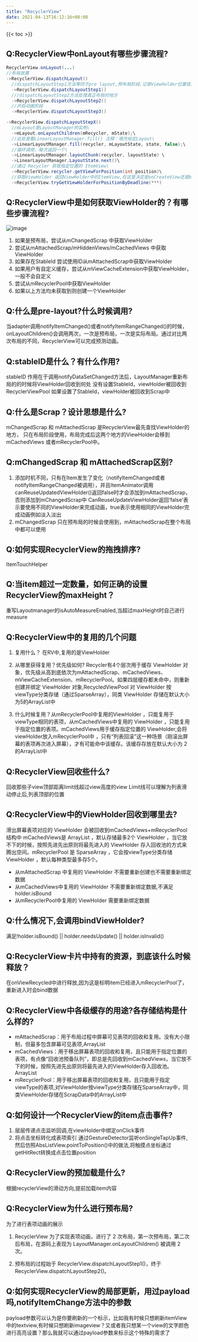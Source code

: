 ```yaml
---
title: "RecyclerView"
date: 2021-04-13T16:12:16+08:00
---
```

{{< toc >}}
## Q:RecyclerView中onLayout有哪些步骤流程?
```java
RecyclerView.onLayout(...)
//布局放置
->RecyclerView.dispatchLayout()
  //dispatchLayoutStep1方法等同于pre layout,预布局阶段,记录ViewHolder位置信息；;
  ->RecyclerView.dispatchLayoutStep1()
  ///dispatchLayoutStep2方法处理真正布局的地方
  ->RecyclerView.dispatchLayoutStep2()
  //开启动画阶段
  ->RecyclerView.dispatchLayoutStep3()

->RecyclerView.dispatchLayoutStepX()
  //mLayout是LayoutManager的实例\
  ->mLayout.onLayoutChildren(mRecycler, mState);\
  //此处查看LinearLayoutManager.fill() 注释：填充给定Layout\
  ->LinearLayoutManager.fill(recycler, mLayoutState, state, false);\
  //循环调用，每次返回一个\
  ->LinearLayoutManager.layoutChunk(recycler, layoutState) \
  ->LinearLayoutManager.LayoutState.next()\
  //通过 Recycler 获取指定位置的 ItemView\
  ->RecyclerView.recycler.getViewForPosition(int position)\
  //获取ViewHolder 返回ViewHolder中的ItemView,在这里决定是onCreateView还是bindView\
  ->RecyclerView.tryGetViewHolderForPositionByDeadline(***)
```

## Q:RecyclerView中是如何获取ViewHolder的？有哪些步骤流程?
![image](/viewHolder.png)
1. 如果是预布局，尝试从mChangedScrap 中获取ViewHolder
2. 尝试从mAttachedScrap/mHiddenViews/mCachedViews 中获取ViewHolder
3. 如果存在StableId 尝试使用ID从mAttachedScrap中获取ViewHolder
4. 如果用户有自定义缓存，尝试从mViewCacheExtension中获取ViewHolder，一般不会自定义
5. 尝试从mRecyclerPool中获取ViewHolder
6. 如果以上方法均未获取到则创建一个ViewHolder

## Q:什么是pre-layout?什么时候调用?
当adapter调用notifyItemChanged()或者notifyItemRangeChanged()的时候，onLayoutChildren()会调用两次，一次是预布局，一次是实际布局。通过对比两次布局的不同，RecyclerView可以完成预测动画。

## Q:stableID是什么？有什么作用?
stableID 作用在于调用notifyDataSetChanged方法后，LayoutManager重新布局的的时候将ViewHolder回收到何处
没有设置StableId，viewHolder被回收到RecyclerViewPool 如果设置了StableId，viewHolder被回收到Scrap中

## Q:什么是Scrap？设计思想是什么?
mChangedScrap 和 mAttachedScrap 是RecyclerView最先查找ViewHolder的地方， 只在布局阶段使用，布局完成后这两个地方的ViewHolder会移到mCachedViews 或者mRecyclerPool中。

## Q:mChangedScrap 和 mAttachedScrap区别?
1. 添加时机不同，只有在Item发生了变化（notifyItemChanged或者notifyItemRangeChanged被调用），并且ItemAnimator调用canReuseUpdatedViewHolder()返回false时才会添加到mAttachedScrap，否则添加到mChangedScrap中
CanReuseUpdateViewHolder返回‘false’表示要使用不同的ViewHolder来完成动画，true表示使用相同的ViewHolder完成动画例如淡入淡出
2. mChangedScrap 只在预布局的时候会使用到，mAttachedScrap在整个布局中都可以使用

## Q:如何实现RecyclerView的拖拽排序?
ItemTouchHelper

## Q:当item超过一定数量，如何正确的设置RecyclerView的maxHeight？
重写Layoutmanager的isAutoMeasureEnabled,当超过maxHeight时自己进行measure

## Q:RecyclerView中的复用的几个问题
1. 复用什么？  在RV中,复用的是ViewHolder

2. 从哪里获得复用？优先级如何? Recycler有4个层次用于缓存 ViewHolder 对象，优先级从高到底依次为mAttachedScrap、mCachedViews、mViewCacheExtension、mRecyclerPool。如果四层缓存都未命中，则重新创建并绑定 ViewHolder 对象,RecycledViewPool 对 ViewHolder 按viewType分类存储（通过SparseArray），同类 ViewHolder 存储在默认大小为5的ArrayList中

3. 什么时候复用？从mRecyclerPool中复用的ViewHolder ，只能复用于viewType相同的表项，从mCachedViews中复用的 ViewHolder ，只能复用于指定位置的表项。mCachedViews用于缓存指定位置的 ViewHolder,会将viewHolder放入mRecyclerPool中 ，只有“列表回滚”这一种场景（刚滚出屏幕的表项再次进入屏幕），才有可能命中该缓存。该缓存存放在默认大小为 2 的ArrayList中

## Q:RecyclerView回收些什么?
回收那些子view顶部距离limit线超过view高度的view
Limit线可以理解为列表滑动停止后,列表顶部的位置

## Q:RecyclerView中的ViewHolder回收到哪里去?
滑出屏幕表项对应的 ViewHolder 会被回收到mCachedViews+mRecyclerPool 结构中
mCachedViews是 ArrayList ，默认存储最多2个 ViewHolder ，当它放不下的时候，按照先进先出原则将最先进入的 ViewHolder 存入回收池的方式来腾出空间。mRecyclerPool 是 SparseArray ，它会按viewType分类存储 ViewHolder ，默认每种类型最多存5个。

* 从mAttachedScrap 中复用的 ViewHolder 不需要重新创建也不需要重新绑定数据
* 从mCachedViews中复用的 ViewHolder 不需要重新绑定数据,不满足holder.isBound
* 从mRecyclerPool中复用的 ViewHolder 需要重新绑定数据

## Q:什么情况下,会调用bindViewHolder?
满足!holder.isBound() || holder.needsUpdate() || holder.isInvalid()

## Q:RecyclerView卡片中持有的资源，到底该什么时候释放？
在onViewRecycled中进行释放,因为这是标明item已经进入mRecyclerPool了，重新进入时会bind数据

## Q:RecyclerView中各级缓存的用途?各存储结构是什么样的?
* mAttachedScrap：用于布局过程中屏幕可见表项的回收和复用。没有大小限制，但最多包含屏幕可见表项,ArrayList<ViewHolder>
* mCachedViews：用于移出屏幕表项的回收和复用，且只能用于指定位置的表项，有点像“回收池预备队列”，即总是先回收到mCachedViews，当它放不下的时候，按照先进先出原则将最先进入的ViewHolder存入回收池。ArrayList<ViewHolder>
* mRecyclerPool：用于移出屏幕表项的回收和复用，且只能用于指定viewType的表项,对ViewHolder按viewType分类存储在SparseArray<ScrapData>中，同类ViewHolder存储在ScrapData中的ArrayList中

## Q:如何设计一个RecyclerView的item点击事件?
1. 层层传递点击监听回调,在viewHolder中绑定onClick事件
2. 将点击坐标转化成表项索引
通过GestureDetector监听onSingleTapUp事件,然后仿照AbsListView.pointToPosition()中的做法,将触摸点坐标通过getHitRect转换成点击位置position

## Q:RecyclerView的预加载是什么?
根据recyclerView的滑动方向,提前加载item内容

## Q:RecyclerView为什么进行预布局?
为了进行表项动画的展示
1. RecyclerView 为了实现表项动画，进行了 2 次布局，第一次预布局，第二次后布局，在源码上表现为 LayoutManager.onLayoutChildren() 被调用 2 次。

2. 预布局的过程始于 RecyclerView.dispatchLayoutStep1()，终于 RecyclerView.dispatchLayoutStep2()。

## Q:如何实现RecyclerView的局部更新，用过payload吗,notifyItemChange方法中的参数
payload参数可以认为是你要刷新的一个标示，比如我有时候只想刷新itemView中的textview,有时候只想刷新imageview？又或者我只想某一个view的文字颜色进行高亮设置？那么我就可以通过payload参数来标示这个特殊的需求了








